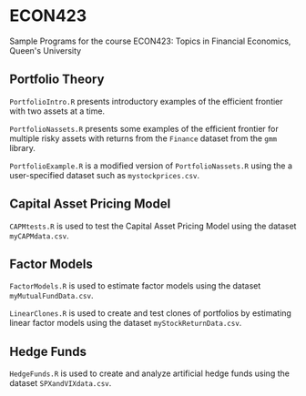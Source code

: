 # ECON423
Sample Programs for the course ECON423: Topics in Financial Economics, Queen's University


## Portfolio Theory

```PortfolioIntro.R``` presents introductory examples of the efficient frontier with two assets at a time. 


```PortfolioNassets.R``` presents some examples of the efficient frontier for multiple risky assets with returns from the ```Finance``` dataset from the ```gmm``` library. 


```PortfolioExample.R``` is a modified version of ```PortfolioNassets.R``` using the a user-specified dataset such as ```mystockprices.csv```.


## Capital Asset Pricing Model

```CAPMtests.R``` is used to test the Capital Asset Pricing Model using the dataset ```myCAPMdata.csv```.


## Factor Models

```FactorModels.R``` is used to estimate factor models using the dataset ```myMutualFundData.csv```.

```LinearClones.R``` is used to create and test clones of portfolios by estimating linear factor models using the dataset ```myStockReturnData.csv```.

## Hedge Funds

```HedgeFunds.R``` is used to create and analyze artificial hedge funds using the dataset ```SPXandVIXdata.csv```.


